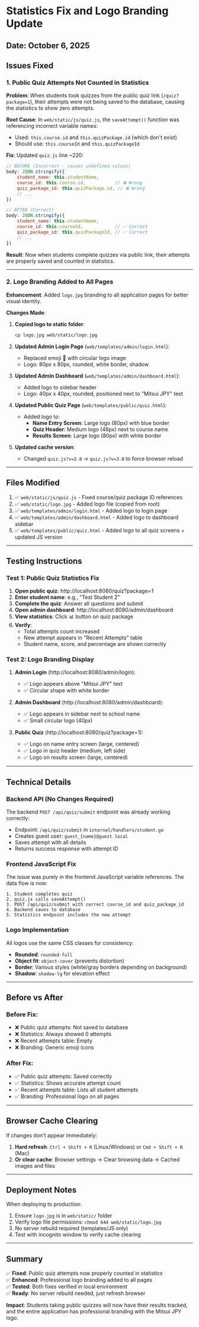 # Statistics Fix and Logo Branding Update

## Date: October 6, 2025

## Issues Fixed

### 1. **Public Quiz Attempts Not Counted in Statistics**

**Problem**: When students took quizzes from the public quiz link (`/quiz?package=1`), their attempts were not being saved to the database, causing the statistics to show zero attempts.

**Root Cause**: In `web/static/js/quiz.js`, the `saveAttempt()` function was referencing incorrect variable names:
- Used: `this.course.id` and `this.quizPackage.id` (which don't exist)
- Should use: `this.courseId` and `this.quizPackageId`

**Fix**: Updated `quiz.js` line ~220:
```javascript
// BEFORE (Incorrect - causes undefined values)
body: JSON.stringify({
    student_name: this.studentName,
    course_id: this.course.id,           // ❌ Wrong
    quiz_package_id: this.quizPackage.id, // ❌ Wrong
    // ...
})

// AFTER (Correct)
body: JSON.stringify({
    student_name: this.studentName,
    course_id: this.courseId,            // ✅ Correct
    quiz_package_id: this.quizPackageId, // ✅ Correct
    // ...
})
```

**Result**: Now when students complete quizzes via public link, their attempts are properly saved and counted in statistics.

---

### 2. **Logo Branding Added to All Pages**

**Enhancement**: Added `logo.jpg` branding to all application pages for better visual identity.

**Changes Made**:

1. **Copied logo to static folder**:
   ```bash
   cp logo.jpg web/static/logo.jpg
   ```

2. **Updated Admin Login Page** (`web/templates/admin/login.html`):
   - Replaced emoji 🏫 with circular logo image
   - Logo: 80px x 80px, rounded, white border, shadow

3. **Updated Admin Dashboard** (`web/templates/admin/dashboard.html`):
   - Added logo to sidebar header
   - Logo: 40px x 40px, rounded, positioned next to "Mitsui JPY" text

4. **Updated Public Quiz Page** (`web/templates/public/quiz.html`):
   - Added logo to:
     - **Name Entry Screen**: Large logo (80px) with blue border
     - **Quiz Header**: Medium logo (48px) next to course name
     - **Results Screen**: Large logo (80px) with white border

5. **Updated cache version**:
   - Changed `quiz.js?v=2.0` → `quiz.js?v=3.0` to force browser reload

---

## Files Modified

1. ✅ `web/static/js/quiz.js` - Fixed course/quiz package ID references
2. ✅ `web/static/logo.jpg` - Added logo file (copied from root)
3. ✅ `web/templates/admin/login.html` - Added logo to login page
4. ✅ `web/templates/admin/dashboard.html` - Added logo to dashboard sidebar
5. ✅ `web/templates/public/quiz.html` - Added logo to all quiz screens + updated JS version

---

## Testing Instructions

### Test 1: Public Quiz Statistics Fix

1. **Open public quiz**: http://localhost:8080/quiz?package=1
2. **Enter student name**: e.g., "Test Student 2"
3. **Complete the quiz**: Answer all questions and submit
4. **Open admin dashboard**: http://localhost:8080/admin/dashboard
5. **View statistics**: Click 📊 button on quiz package
6. **Verify**:
   - Total attempts count increased
   - New attempt appears in "Recent Attempts" table
   - Student name, score, and percentage are shown correctly

### Test 2: Logo Branding Display

1. **Admin Login** (http://localhost:8080/admin/login):
   - ✅ Logo appears above "Mitsui JPY" text
   - ✅ Circular shape with white border

2. **Admin Dashboard** (http://localhost:8080/admin/dashboard):
   - ✅ Logo appears in sidebar next to school name
   - ✅ Small circular logo (40px)

3. **Public Quiz** (http://localhost:8080/quiz?package=1):
   - ✅ Logo on name entry screen (large, centered)
   - ✅ Logo in quiz header (medium, left side)
   - ✅ Logo on results screen (large, centered)

---

## Technical Details

### Backend API (No Changes Required)
The backend `POST /api/quiz/submit` endpoint was already working correctly:
- Endpoint: `/api/quiz/submit` in `internal/handlers/student.go`
- Creates guest user: `guest_{name}@guest.local`
- Saves attempt with all details
- Returns success response with attempt ID

### Frontend JavaScript Fix
The issue was purely in the frontend JavaScript variable references. The data flow is now:
```
1. Student completes quiz
2. quiz.js calls saveAttempt()
3. POST /api/quiz/submit with correct course_id and quiz_package_id
4. Backend saves to database
5. Statistics endpoint includes the new attempt
```

### Logo Implementation
All logos use the same CSS classes for consistency:
- **Rounded**: `rounded-full`
- **Object fit**: `object-cover` (prevents distortion)
- **Border**: Various styles (white/gray borders depending on background)
- **Shadow**: `shadow-lg` for elevation effect

---

## Before vs After

### Before Fix:
- ❌ Public quiz attempts: Not saved to database
- ❌ Statistics: Always showed 0 attempts
- ❌ Recent attempts table: Empty
- ❌ Branding: Generic emoji icons

### After Fix:
- ✅ Public quiz attempts: Saved correctly
- ✅ Statistics: Shows accurate attempt count
- ✅ Recent attempts table: Lists all student attempts
- ✅ Branding: Professional logo on all pages

---

## Browser Cache Clearing

If changes don't appear immediately:
1. **Hard refresh**: `Ctrl + Shift + R` (Linux/Windows) or `Cmd + Shift + R` (Mac)
2. **Or clear cache**: Browser settings → Clear browsing data → Cached images and files

---

## Deployment Notes

When deploying to production:
1. Ensure `logo.jpg` is in `web/static/` folder
2. Verify logo file permissions: `chmod 644 web/static/logo.jpg`
3. No server rebuild required (templates/JS only)
4. Test with incognito window to verify cache clearing

---

## Summary

✅ **Fixed**: Public quiz attempts now properly counted in statistics  
✅ **Enhanced**: Professional logo branding added to all pages  
✅ **Tested**: Both fixes verified in local environment  
✅ **Ready**: No server rebuild needed, just refresh browser

**Impact**: Students taking public quizzes will now have their results tracked, and the entire application has professional branding with the Mitsui JPY logo.
